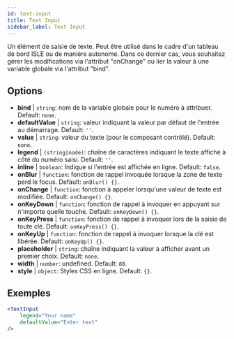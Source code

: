 ```yaml
---
id: text-input
title: Text Input
sidebar_label: Text Input
---
```


Un élément de saisie de texte. Peut être utilisé dans le cadre d'un tableau de bord ISLE ou de manière autonome. Dans ce dernier cas, vous souhaitez gérer les modifications via l'attribut "onChange" ou lier la valeur à une variable globale via l'attribut "bind".

## Options

* __bind__ | `string`: nom de la variable globale pour le numéro à attribuer. Default: `none`.
* __defaultValue__ | `string`: valeur indiquant la valeur par défaut de l'entrée au démarrage. Default: `''`.
* __value__ | `string`: valeur du texte (pour le composant contrôlé). Default: `none`.
* __legend__ | `(string|node)`: chaîne de caractères indiquant le texte affiché à côté du numéro saisi. Default: `''`.
* __inline__ | `boolean`: Indique si l'entrée est affichée en ligne. Default: `false`.
* __onBlur__ | `function`: fonction de rappel invoquée lorsque la zone de texte perd le focus. Default: `onBlur() {}`.
* __onChange__ | `function`: fonction à appeler lorsqu'une valeur de texte est modifiée. Default: `onChange() {}`.
* __onKeyDown__ | `function`: fonction de rappel à invoquer en appuyant sur n'importe quelle touche. Default: `onKeyDown() {}`.
* __onKeyPress__ | `function`: fonction de rappel à invoquer lors de la saisie de toute clé. Default: `onKeyPress() {}`.
* __onKeyUp__ | `function`: fonction de rappel à invoquer lorsque la clé est libérée. Default: `onKeyUp() {}`.
* __placeholder__ | `string`: chaîne indiquant la valeur à afficher avant un premier choix. Default: `none`.
* __width__ | `number`: undefined. Default: `80`.
* __style__ | `object`: Styles CSS en ligne. Default: `{}`.


## Exemples

```jsx live
<TextInput
    legend="Your name"
    defaultValue="Enter text"
/>
```

